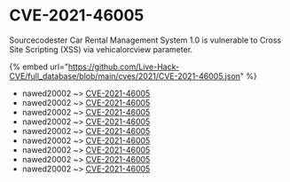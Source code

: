 # CVE-2021-46005

Sourcecodester Car Rental Management System 1.0 is vulnerable to Cross Site Scripting (XSS) via vehicalorcview parameter.

{% embed url="https://github.com/Live-Hack-CVE/full_database/blob/main/cves/2021/CVE-2021-46005.json" %}


* nawed20002 ~> [CVE-2021-46005](https://www.alice-snow.ru/2021/database/cve-2021-46005/cve-2021-46005-nawed20002)
* nawed20002 ~> [CVE-2021-46005](https://www.alice-snow.ru/2021/database/cve-2021-46005/cve-2021-46005-nawed20002)
* nawed20002 ~> [CVE-2021-46005](https://www.alice-snow.ru/2021/database/cve-2021-46005/cve-2021-46005-nawed20002)
* nawed20002 ~> [CVE-2021-46005](https://www.alice-snow.ru/2021/database/cve-2021-46005/cve-2021-46005-nawed20002)
* nawed20002 ~> [CVE-2021-46005](https://www.alice-snow.ru/2021/database/cve-2021-46005/cve-2021-46005-nawed20002)
* nawed20002 ~> [CVE-2021-46005](https://www.alice-snow.ru/2021/database/cve-2021-46005/cve-2021-46005-nawed20002)
* nawed20002 ~> [CVE-2021-46005](https://www.alice-snow.ru/2021/database/cve-2021-46005/cve-2021-46005-nawed20002)
* nawed20002 ~> [CVE-2021-46005](https://www.alice-snow.ru/2021/database/cve-2021-46005/cve-2021-46005-nawed20002)
* nawed20002 ~> [CVE-2021-46005](https://www.alice-snow.ru/2021/database/cve-2021-46005/cve-2021-46005-nawed20002)